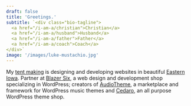 ```yaml
---
draft: false
title: 'Greetings.'
subtitle: `<div class="bio-tagline">
  <a href="/i-am-a/christian">Christian</a>
  <a href="/i-am-a/husband">Husband</a>
  <a href="/i-am-a/father">Father</a>
  <a href="/i-am-a/coach">Coach</a>
</div>`
image: '/images/luke-mustachio.jpg'
---
```


My
[tent making](https://www.biblegateway.com/passage/?search=Acts+18%3A3&version=ESV)
is designing and developing websites in beautiful
[Eastern Iowa](https://goo.gl/h2EmHJ). Partner at
[Blazer Six](https://www.blazersix.com), a web design and development shop
specializing in WordPress; creators of [AudioTheme](https://audiotheme.com), a
marketplace and framework for WordPress music themes and
[Cedaro](https://www.cedaro.com), an all purpose WordPress theme shop.
